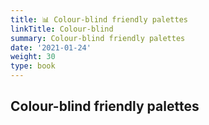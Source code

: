 ```yaml
---
title: 📊 Colour-blind friendly palettes
linkTitle: Colour-blind
summary: Colour-blind friendly palettes
date: '2021-01-24'
weight: 30
type: book
---
```


##  Colour-blind friendly palettes
